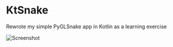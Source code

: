# KtSnake
Rewrote my simple PyGLSnake app in Kotlin as a learning exercise

![Screenshot](https://i.imgur.com/clUrB0u.png)